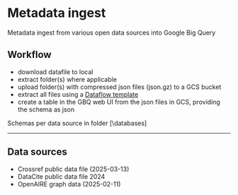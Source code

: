# Metadata ingest 

Metadata ingest from various open data sources into Google Big Query

## Workflow

- download datafile to local
- extract folder(s) where applicable
- upload folder(s) with compressed json files (json.gz) to a GCS bucket
- extract all files using a [Dataflow template](https://cloud.google.com/dataflow/docs/guides/templates/provided/bulk-decompress-cloud-storage)
- create a table in the GBQ web UI from the json files in GCS, providing the schema as json

Schemas per data source in folder [\databases]

------------------

## Data sources

- Crossref public data file (2025-03-13)
- DataCite public data file 2024 
- OpenAIRE graph data (2025-02-11)
